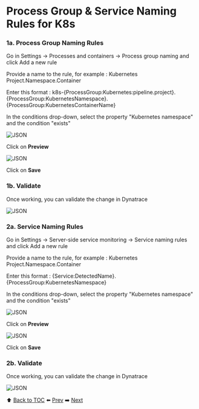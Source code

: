 # Process Group & Service Naming Rules for K8s

### 1a. Process Group Naming Rules

Go in Settings -> Processes and containers -> Process group naming and click Add a new rule

Provide a name to the rule, for example : Kubernetes Project.Namespace.Container

Enter this format : k8s-{ProcessGroup:Kubernetes:pipeline.project}.{ProcessGroup:KubernetesNamespace}.{ProcessGroup:KubernetesContainerName}

In the conditions drop-down, select the property "Kubernetes namespace" and the condition "exists"

![JSON](https://github.com/Nodnarboen/HOT-k8s/blob/master/assets/Picture15.png)

Click on <b>Preview</b>

![JSON](https://github.com/Nodnarboen/HOT-k8s/blob/master/assets/Picture16.png)

Click on <b>Save</b>

### 1b. Validate

Once working, you can validate the change in Dynatrace

![JSON](https://github.com/Nodnarboen/HOT-k8s/blob/master/assets/Picture17.png)

### 2a. Service Naming Rules

Go in Settings -> Server-side service monitoring -> Service naming rules and click Add a new rule

Provide a name to the rule, for example : Kubernetes Project.Namespace.Container

Enter this format : {Service:DetectedName}.{ProcessGroup:KubernetesNamespace}

In the conditions drop-down, select the property "Kubernetes namespace" and the condition "exists"

![JSON](https://github.com/Nodnarboen/HOT-k8s/blob/master/assets/Picture18.png)

Click on <b>Preview</b>

![JSON](https://github.com/Nodnarboen/HOT-k8s/blob/master/assets/Picture19.png)

Click on <b>Save</b>

### 2b. Validate

Once working, you can validate the change in Dynatrace

![JSON](https://github.com/Nodnarboen/HOT-k8s/blob/master/assets/Picture20.png)

:arrow_up: [Back to TOC](/README.md) :arrow_left: [Prev](../lab5/README.md)   :arrow_right: [Next](../lab7/README.md)  
